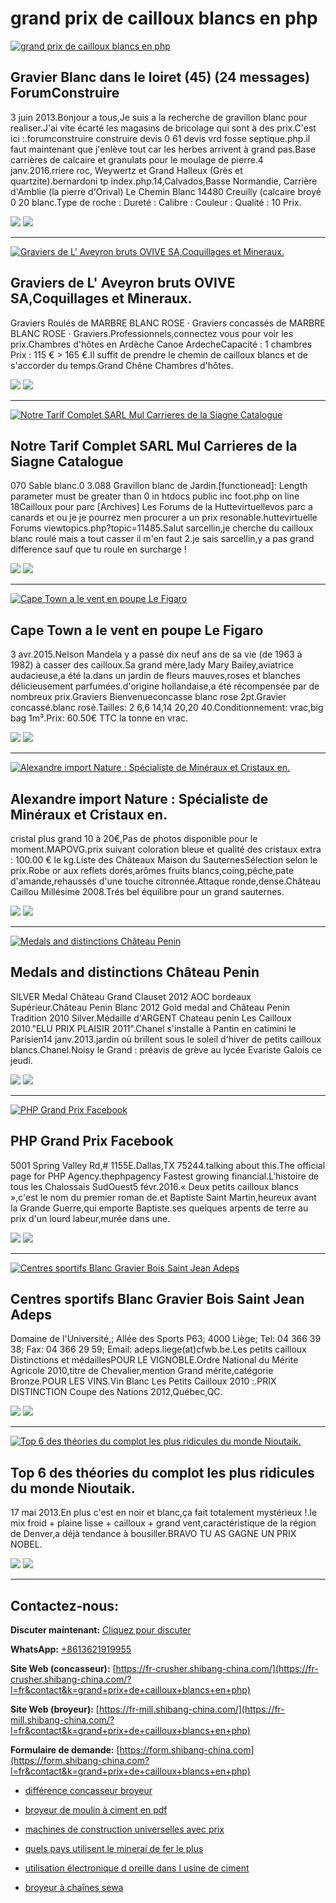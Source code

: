 # grand prix de cailloux blancs en php

<a href="https://swt.shibang-china.com/?l=fr&img&k=grand+prix+de+cailloux+blancs+en+php" target="_blank">![grand prix de cailloux blancs en php](http://static.shibang-china.com/all-800x300/1205.jpg)</a>

## Gravier Blanc dans le loiret (45) (24 messages) ForumConstruire
3 juin 2013.Bonjour a tous,Je suis a la recherche de gravillon blanc pour realiser.J&#39;ai vite écarté les magasins de bricolage qui sont à des prix.C&#39;est ici :.forumconstruire construire devis 0 61 devis vrd fosse septique.php.il faut maintenant que j&#39;enlève tout car les herbes arrivent à grand pas.Base carrières de calcaire et granulats pour le moulage de pierre.4 janv.2016.rriere roc, Weywertz et Grand Halleux (Grès et quartzite).bernardoni tp index.php.14,Calvados,Basse Normandie, Carrière d&#39;Amblie (la pierre d&#39;Orival) Le Chemin Blanc 14480 Creuilly (calcaire broyé 0 20 blanc.Type de roche : Dureté : Calibre : Couleur : Qualité : 10 Prix.


<a href="https://whatsapp.shibangsoft.com/WhatsApp.php" target="_blank" title="WhatsApp">![](http://static.shibang-china.com/icon/whatsapp.png)</a> <a href="https://swt.shibang-china.com/?l=fr&icon&k=grand+prix+de+cailloux+blancs+en+php" target="_blank">![](http://static.shibang-china.com/icon/chat-fr.png)</a>

---

<a href="https://swt.shibang-china.com/?l=fr&img&k=grand+prix+de+cailloux+blancs+en+php" target="_blank">![Graviers de L&#39; Aveyron bruts OVIVE SA,Coquillages et Mineraux.](http://static.shibang-china.com/all-800x300/869.jpg)</a>

## Graviers de L&#39; Aveyron bruts OVIVE SA,Coquillages et Mineraux.
Graviers Roulés de MARBRE BLANC ROSE &middot; Graviers concassés de MARBRE BLANC ROSE &middot; Graviers.Professionnels,connectez vous pour voir les prix.Chambres d&#39;hôtes en Ardèche Canoe ArdecheCapacité : 1 chambres Prix : 115 € &gt; 165 €.Il suffit de prendre le chemin de cailloux blancs et de s&#39;accorder du temps.Grand Chêne Chambres d&#39;hôtes.


<a href="https://whatsapp.shibangsoft.com/WhatsApp.php" target="_blank" title="WhatsApp">![](http://static.shibang-china.com/icon/whatsapp.png)</a> <a href="https://swt.shibang-china.com/?l=fr&icon&k=grand+prix+de+cailloux+blancs+en+php" target="_blank">![](http://static.shibang-china.com/icon/chat-fr.png)</a>

---

<a href="https://swt.shibang-china.com/?l=fr&img&k=grand+prix+de+cailloux+blancs+en+php" target="_blank">![Notre Tarif Complet SARL Mul Carrieres de la Siagne Catalogue](http://static.shibang-china.com/all-800x300/546.jpg)</a>

## Notre Tarif Complet SARL Mul Carrieres de la Siagne Catalogue
070 Sable blanc.0 3.088 Gravillon blanc de Jardin.[functionead]: Length parameter must be greater than 0 in htdocs public inc foot.php on line 18Cailloux pour parc [Archives] Les Forums de la Huttevirtuellevos parc a canards et ou je je pourrez men procurer a un prix resonable.huttevirtuelle Forums viewtopics.php?topic=11485.Salut sarcellin,je cherche du cailloux blanc roulé mais a tout casser il m&#39;en faut 2.je sais sarcellin,y a pas grand difference sauf que tu roule en surcharge !


<a href="https://whatsapp.shibangsoft.com/WhatsApp.php" target="_blank" title="WhatsApp">![](http://static.shibang-china.com/icon/whatsapp.png)</a> <a href="https://swt.shibang-china.com/?l=fr&icon&k=grand+prix+de+cailloux+blancs+en+php" target="_blank">![](http://static.shibang-china.com/icon/chat-fr.png)</a>

---

<a href="https://swt.shibang-china.com/?l=fr&img&k=grand+prix+de+cailloux+blancs+en+php" target="_blank">![Cape Town a le vent en poupe Le Figaro](http://static.shibang-china.com/all-800x300/610.jpg)</a>

## Cape Town a le vent en poupe Le Figaro
3 avr.2015.Nelson Mandela y a passé dix neuf ans de sa vie (de 1963 à 1982) à casser des cailloux.Sa grand mère,lady Mary Bailey,aviatrice audacieuse,a été la.dans un jardin de fleurs mauves,roses et blanches délicieusement parfumées.d&#39;origine hollandaise,a été récompensée par de nombreux prix.Graviers Bienvenueconcasse blanc rose 2pt.Gravier concassé.blanc rosé.Tailles: 2 6,6 14,14 20,20 40.Conditionnement: vrac,big bag 1m³.Prix: 60.50€ TTC la tonne en vrac.


<a href="https://whatsapp.shibangsoft.com/WhatsApp.php" target="_blank" title="WhatsApp">![](http://static.shibang-china.com/icon/whatsapp.png)</a> <a href="https://swt.shibang-china.com/?l=fr&icon&k=grand+prix+de+cailloux+blancs+en+php" target="_blank">![](http://static.shibang-china.com/icon/chat-fr.png)</a>

---

<a href="https://swt.shibang-china.com/?l=fr&img&k=grand+prix+de+cailloux+blancs+en+php" target="_blank">![Alexandre import Nature : Spécialiste de Minéraux et Cristaux en.](http://static.shibang-china.com/all-800x300/836.jpg)</a>

## Alexandre import Nature : Spécialiste de Minéraux et Cristaux en.
cristal plus grand 10 à 20€,Pas de photos disponible pour le moment.MAPOVG.prix suivant coloration bleue et qualité des cristaux extra : 100.00 € le kg.Liste des Châteaux Maison du SauternesSélection selon le prix.Robe or aux reflets dorés,arômes fruits blancs,coing,pêche,pate d&#39;amande,rehaussés d&#39;une touche citronnée.Attaque ronde,dense.Château Caillou Millésime 2008.Trés bel équilibre pour un grand sauternes.


<a href="https://whatsapp.shibangsoft.com/WhatsApp.php" target="_blank" title="WhatsApp">![](http://static.shibang-china.com/icon/whatsapp.png)</a> <a href="https://swt.shibang-china.com/?l=fr&icon&k=grand+prix+de+cailloux+blancs+en+php" target="_blank">![](http://static.shibang-china.com/icon/chat-fr.png)</a>

---

<a href="https://swt.shibang-china.com/?l=fr&img&k=grand+prix+de+cailloux+blancs+en+php" target="_blank">![Medals and distinctions Château Penin](http://static.shibang-china.com/all-800x300/103.jpg)</a>

## Medals and distinctions Château Penin
SILVER Medal Château Grand Clauset 2012 AOC bordeaux Supérieur.Château Penin Blanc 2012 Gold medal and Château Penin Tradition 2010 Silver.Médaille d&#39;ARGENT Chateau penin Les Cailloux 2010.&quot;ELU PRIX PLAISIR 2011&quot;.Chanel s&#39;installe à Pantin en catimini le Parisien14 janv.2013.jardin où brillent sous le soleil d&#39;hiver de petits cailloux blancs.Chanel.Noisy le Grand : préavis de grève au lycée Evariste Galois ce jeudi.


<a href="https://whatsapp.shibangsoft.com/WhatsApp.php" target="_blank" title="WhatsApp">![](http://static.shibang-china.com/icon/whatsapp.png)</a> <a href="https://swt.shibang-china.com/?l=fr&icon&k=grand+prix+de+cailloux+blancs+en+php" target="_blank">![](http://static.shibang-china.com/icon/chat-fr.png)</a>

---

<a href="https://swt.shibang-china.com/?l=fr&img&k=grand+prix+de+cailloux+blancs+en+php" target="_blank">![PHP Grand Prix Facebook](http://static.shibang-china.com/all-800x300/875.jpg)</a>

## PHP Grand Prix Facebook
5001 Spring Valley Rd,# 1155E.Dallas,TX 75244.talking about this.The official page for PHP Agency.thephpagency Fastest growing financial.L&#39;histoire de tous les Chalossais SudOuest5 févr.2016.« Deux petits cailloux blancs »,c&#39;est le nom du premier roman de.et Baptiste Saint Martin,heureux avant la Grande Guerre,qui emporte Baptiste.ses quelques arpents de terre au prix d&#39;un lourd labeur,murée dans une.


<a href="https://whatsapp.shibangsoft.com/WhatsApp.php" target="_blank" title="WhatsApp">![](http://static.shibang-china.com/icon/whatsapp.png)</a> <a href="https://swt.shibang-china.com/?l=fr&icon&k=grand+prix+de+cailloux+blancs+en+php" target="_blank">![](http://static.shibang-china.com/icon/chat-fr.png)</a>

---

<a href="https://swt.shibang-china.com/?l=fr&img&k=grand+prix+de+cailloux+blancs+en+php" target="_blank">![Centres sportifs Blanc Gravier Bois Saint Jean Adeps](http://static.shibang-china.com/all-800x300/87.jpg)</a>

## Centres sportifs Blanc Gravier Bois Saint Jean Adeps
Domaine de l&#39;Université,; Allée des Sports P63; 4000 Liège; Tel: 04 366 39 38; Fax: 04 366 29 59; Email: adeps.liege(at)cfwb.be.Les petits cailloux Distinctions et médaillesPOUR LE VIGNOBLE.Ordre National du Mérite Agricole 2010,titre de Chevalier,mention Grand mérite,catégorie Bronze.POUR LES VINS.Vin Blanc Les Petits Cailloux 2010 :.PRIX DISTINCTION Coupe des Nations 2012,Québec,QC.


<a href="https://whatsapp.shibangsoft.com/WhatsApp.php" target="_blank" title="WhatsApp">![](http://static.shibang-china.com/icon/whatsapp.png)</a> <a href="https://swt.shibang-china.com/?l=fr&icon&k=grand+prix+de+cailloux+blancs+en+php" target="_blank">![](http://static.shibang-china.com/icon/chat-fr.png)</a>

---

<a href="https://swt.shibang-china.com/?l=fr&img&k=grand+prix+de+cailloux+blancs+en+php" target="_blank">![Top 6 des théories du complot les plus ridicules du monde Nioutaik.](http://static.shibang-china.com/all-800x300/1450.jpg)</a>

## Top 6 des théories du complot les plus ridicules du monde Nioutaik.
17 mai 2013.En plus c&#39;est en noir et blanc,ça fait totalement mystérieux !.le mix froid + plaine lisse + cailloux + grand vent,caractéristique de la région de Denver,a déjà tendance à bousiller.BRAVO TU AS GAGNE UN PRIX NOBEL.

<a href="https://whatsapp.shibangsoft.com/WhatsApp.php" target="_blank" title="WhatsApp">![](http://static.shibang-china.com/icon/whatsapp.png)</a> <a href="https://swt.shibang-china.com/?l=fr&icon&k=grand+prix+de+cailloux+blancs+en+php" target="_blank">![](http://static.shibang-china.com/icon/chat-fr.png)</a>

---
## Contactez-nous:

**Discuter maintenant:** [Cliquez pour discuter](https://swt.shibang-china.com?l=fr&contact&k=grand+prix+de+cailloux+blancs+en+php)

**WhatsApp:**  [+8613621919955](https://whatsapp.shibangsoft.com/WhatsApp.php)

**Site Web (concasseur):** [https://fr-crusher.shibang-china.com/](https://fr-crusher.shibang-china.com/?l=fr&contact&k=grand+prix+de+cailloux+blancs+en+php)

**Site Web (broyeur):** [https://fr-mill.shibang-china.com/](https://fr-mill.shibang-china.com/?l=fr&contact&k=grand+prix+de+cailloux+blancs+en+php)

**Formulaire de demande:** [https://form.shibang-china.com](https://form.shibang-china.com?l=fr&contact&k=grand+prix+de+cailloux+blancs+en+php)

* [différence concasseur broyeur](../51/diff%C3%A9rence%20concasseur%20broyeur.md)

* [broyeur de moulin à ciment en pdf](../55/broyeur%20de%20moulin%20%C3%A0%20ciment%20en%20pdf.md)

* [machines de construction universelles avec prix](../43/machines%20de%20construction%20universelles%20avec%20prix.md)

* [quels pays utilisent le minerai de fer le plus](../42/quels%20pays%20utilisent%20le%20minerai%20de%20fer%20le%20plus.md)

* [utilisation électronique d oreille dans l usine de ciment](../47/utilisation%20%C3%A9lectronique%20d%20oreille%20dans%20l%20usine%20de%20ciment.md)

* [broyeur à chaînes sewa](../54/broyeur%20%C3%A0%20cha%C3%AEnes%20sewa.md)